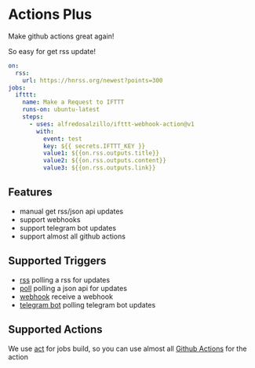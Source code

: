 # Actions Plus

Make github actions great again!

So easy for get rss update!

```yaml
on:
  rss:
    url: https://hnrss.org/newest?points=300
jobs:
  ifttt:
    name: Make a Request to IFTTT
    runs-on: ubuntu-latest
    steps:
      - uses: alfredosalzillo/ifttt-webhook-action@v1
        with:
          event: test
          key: ${{ secrets.IFTTT_KEY }}
          value1: ${{on.rss.outputs.title}}
          value2: ${{on.rss.outputs.content}}
          value3: ${{on.rss.outputs.link}}
```

## Features

- manual get rss/json api updates
- support webhooks
- support telegram bot updates
- support almost all github actions

## Supported Triggers

- [rss](/docs/triggers/rss.md) polling a rss for updates
- [poll](/docs/triggers/poll.md) polling a json api for updates
- [webhook](/docs/triggers/webhook.md) receive a webhook
- [telegram bot](/docs/triggers/telegram_bot.md) polling telegram bot updates

## Supported Actions

We use [act](https://github.com/nektos/act) for jobs build, so you can use almost all [Github Actions](https://github.com/marketplace?type=actions) for the action
